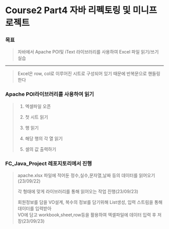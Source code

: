 # Course2 Part4 자바 리펙토링 및 미니프로젝트

### 목표
> 자바에서 Apache POI및 iText 라이브러리를 사용하여 Excel 파일 읽기/쓰기 실습 
>
---
> Excel은 row, col로 이루어진 시트로 구성되어 있기 때문에 반복문으로 핸들링한다

### Apache POI라이브러리를 사용하여 읽기
>1. 엑셀파일 오픈
>
>2. 첫 시트 읽기
>
>3. 행 읽기
>
>4. 해당 행의 각 열 읽기
>
>5. 셀의 값 출력하기

### FC_Java_Project 레포지토리에서 진행
> apache.xlsx 파일에 적어둔 정수,실수,문자열,날짜 등의 데이터를 읽어오기(23/09/22)
> 
> 각 형태에 맞게 라이브러리를 통해 읽어오는 작업 진행(23/09/23)   
> 
> 회원정보를 담을 VO설계, 복수의 정보를 담기위해 List생성, 입력 스트림을 통해 데이터를 입력받아   
> VO에 담고 workbook,sheet,row등을 활용하여 엑셀파일에 데이터 입력 후 저장(23/09/23)